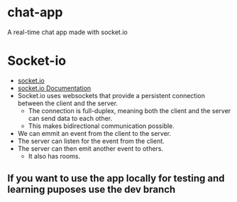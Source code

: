# chat-app
A real-time chat app made with socket.io

# Socket-io
- [socket.io](https://socket.io/)
- [socket.io Documentation](https://socket.io/docs/)
- Socket.io uses websockets that provide a persistent connection between the client and the server.
    - The connection is full-duplex, meaning both the client and the server can send data to each other.
    - This makes bidirectional communication possible.
- We can emmit an event from the client to the server.
- The server can listen for the event from the client.
- The server can then emit another event to others.
    - It also has rooms.

## If you want to use the app locally for testing and learning puposes use the dev branch
